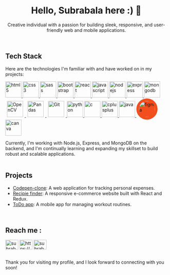 <h1 align="center">Hello, Subrabala here :) 👋</h1>

<p align="center">Creative individual with a passion for building sleek, responsive, and user-friendly web and mobile applications.</p>
<br/>

## Tech Stack

Here are the technologies I'm familiar with and have worked on in my projects:

<p align="left">
  <a href="https://www.w3.org/html/" target="_blank">
    <img src="https://img.icons8.com/color/48/000000/html-5--v1.png" alt="html5" width="50" height="50"/>
  </a>
  <a href="https://www.w3.org/Style/CSS/Overview.en.html" target="_blank">
    <img src="https://img.icons8.com/color/48/000000/css3.png" alt="css3" width="50" height="50"/>
  </a>
  <a href="https://sass-lang.com/" target="_blank">
    <img src="https://img.icons8.com/color/48/000000/sass.png" alt="sass" width="50" height="50"/>
  </a>
  <a href="https://getbootstrap.com/" target="_blank">
    <img src="https://img.icons8.com/color/48/000000/bootstrap.png" alt="bootstrap" width="50" height="50"/>
  </a>
  <a href="https://reactjs.org/" target="_blank">
    <img src="https://img.icons8.com/plasticine/100/000000/react.png" alt="react" width="50" height="50"/>
  </a>
  <a href="https://www.javascript.com/" target="_blank">
    <img src="https://img.icons8.com/color/48/000000/javascript.png" alt="javascript" width="50" height="50"/>
  </a>
  <a href="https://nodejs.org/en/" target="_blank">
    <img src="https://img.icons8.com/color/48/000000/nodejs.png" alt="nodejs" width="50" height="50"/>
  </a>
  <a href="https://expressjs.com/" target="_blank">
    <img src="https://img.icons8.com/color/48/000000/express.png" alt="express" width="50" height="50"/>
  </a>
  <a href="https://www.mongodb.com/" target="_blank">
    <img src="https://img.icons8.com/color/48/000000/mongodb.png" alt="mongodb" width="50" height="50"/>
  </a>
  <a href="https://opencv.org/" target="_blank">
  <img src="https://img.icons8.com/color/48/000000/opencv.png" alt="OpenCV" width="50" height="50" style="margin: 5px;"/>
</a>

<a href="https://pandas.pydata.org/" target="_blank">
  <img src="https://img.icons8.com/color/48/000000/pandas.png" alt="Pandas" width="50" height="50" style="margin: 5px;"/>
</a>
<a href="https://git-scm.com/" target="_blank">
  <img src="https://img.icons8.com/color/48/000000/git.png" alt="Git" width="50" height="50" style="margin: 5px;"/>
</a>
  

  <a href="https://www.python.org/" target="_blank">
    <img src="https://img.icons8.com/color/48/000000/python.png" alt="python" width="50" height="50"/>
  </a>
  <a href="https://www.cprogramming.com/" target="_blank">
    <img src="https://img.icons8.com/color/48/000000/c-programming.png" alt="c" width="50" height="50"/>
  </a>
  <a href="https://www.cplusplus.com/" target="_blank">
    <img src="https://img.icons8.com/color/48/000000/c-plus-plus-logo.png" alt="cplusplus" width="50" height="50"/>
  </a>
  <a href="https://www.java.com/" target="_blank">
    <img src="https://img.icons8.com/color/48/000000/java-coffee-cup-logo--v1.png" alt="java" width="50" height="50"/>
  </a>
<a href="https://www.figma.com/" target="_blank">
  <img src="https://img.icons8.com/fluency/48/000000/figma.png" alt="figma" width="50" height="50" style="background-color: #F24E1E; border-radius: 50%; padding: 8px;">
</a>
  <a href="https://www.canva.com/" target="_blank">
  <img src="https://img.icons8.com/color/48/000000/canva.png" alt="canva" width="50" height="50" style="margin-right: 10px;"/>
</a>



</p>


Currently, I'm working with Node.js, Express, and MongoDB on the backend, and I'm continually learning and expanding my skillset to build robust and scalable applications.
<br/>
<br/>


## Projects

- [Codepen-clone](codepen-ten.vercel.app/): A web application for tracking personal expenses.
- [Recipie finder](foody-blush.vercel.app): A responsive e-commerce website built with React and Redux.
- [ToDo app](to-do-react-gilt.vercel.app): A mobile app for managing workout routines.
<br/>

## Reach me :
<p align="left">
<a href="https://www.facebook.com/subrabala.dash" target="blank"><img align="center" src="https://raw.githubusercontent.com/rahuldkjain/github-profile-readme-generator/master/src/images/icons/Social/facebook.svg" alt="subrabala" height="30" width="40" /></a>
<a href="https://www.linkedin.com/in/subrabala-dash-4740951a0/" target="blank"><img align="center" src="https://raw.githubusercontent.com/rahuldkjain/github-profile-readme-generator/master/src/images/icons/Social/linked-in-alt.svg" alt="https://www.linkedin.com/in/subrabala/" height="30" width="40" /></a>
<a href="https://www.instagram.com/subrabala_dash/" target="blank"><img align="center" src="https://raw.githubusercontent.com/rahuldkjain/github-profile-readme-generator/master/src/images/icons/Social/instagram.svg" alt="subrabala_dash" height="30" width="40" /></a>
</p>
<br/>
Thank you for visiting my profile, and I look forward to connecting with you soon!


